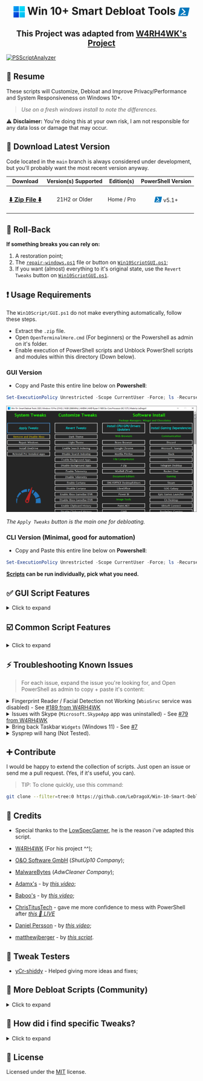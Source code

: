 <h1 align="center">
	<img width=30px src="src/assets/windows-11-logo.png" style="vertical-align: bottom"> Win 10+ Smart Debloat Tools
	<img width=30px src="src/assets/powershell-icon.png" style="vertical-align: bottom">
</h1>

<h2 align="center">This Project was adapted from <a href="https://github.com/W4RH4WK/Debloat-Windows-10">W4RH4WK's Project</a></h2>

[![PSScriptAnalyzer](https://github.com/LeDragoX/Win-10-Smart-Debloat-Tools/actions/workflows/powershell-linter.yml/badge.svg)](https://github.com/LeDragoX/Win-10-Smart-Debloat-Tools/actions/workflows/powershell-linter.yml)

## 📄 Resume

These scripts will Customize, Debloat and Improve Privacy/Performance and System Responsiveness on Windows 10+.

> _Use on a fresh windows install to note the differences._

⚠️ **Disclaimer:** You're doing this at your own risk, I am not responsible for any data loss or damage that may occur.

## 🚀 Download Latest Version

Code located in the `main` branch is always considered under development,
but you'll probably want the most recent version anyway.

<div align="center">
	<table>
		<thead>
			<tr>
				<th>Download</th>
				<th>Version(s) Supported</th>
				<th>Edition(s)</th>
				<th>PowerShell Version</th>
			</tr>
		</thead>
		<tbody>
			<tr align="center">
				<td><h3><a href="https://github.com/LeDragoX/Win-10-Smart-Debloat-Tools/archive/main.zip">⬇️ Zip File ⬇️</a></h3></td>
				<td>21H2 or Older</td>
				<td>Home / Pro</td>
				<td><img width=20px src="src/assets/powershell-icon.png" style="vertical-align: bottom" /> v5.1+</td>
			</tr>
		</tbody>
	</table>
</div>

## 🔄️ Roll-Back

**If something breaks you can rely on:**

1. A restoration point;
2. The [`repair-windows.ps1`](./src/scripts/repair-windows.ps1) file or button on [`Win10ScriptGUI.ps1`](./Win10ScriptGUI.ps1);
3. If you want (almost) everything to it's original state, use the `Revert Tweaks` button on [`Win10ScriptGUI.ps1`](./Win10ScriptGUI.ps1).

## ❗ Usage Requirements

The `Win10Script/GUI.ps1` do not make everything automatically, follow these steps.

- Extract the `.zip` file.
- Open `OpenTerminalHere.cmd` (For beginners) or the Powershell as admin on it's folder.
- Enable execution of PowerShell scripts and Unblock PowerShell scripts and modules within this directory (Down below).

### **GUI Version**

- Copy and Paste this entire line below on **Powershell**:

```ps1
Set-ExecutionPolicy Unrestricted -Scope CurrentUser -Force; ls -Recurse *.ps*1 | Unblock-File; .\"Win10ScriptGUI.ps1"
```

![Script GUI](./src/assets/script-gui.gif)

_The `Apply Tweaks` button is the main one for debloating._

### **CLI Version** (Minimal, good for automation)

- Copy and Paste this entire line below on **Powershell**:

```ps1
Set-ExecutionPolicy Unrestricted -Scope CurrentUser -Force; ls -Recurse *.ps*1 | Unblock-File; .\"Win10ScriptCLI.ps1"
```

**[Scripts](./src/scripts) can be run individually, pick what you need.**

## ✅ GUI Script Features

<details>
	<summary>Click to expand</summary>

- `Apply Tweaks`: Run every Common Tweak scripts;
- `Remove Xbox from Windows`: Wipe Xbox Apps, disable Services related to Xbox and GameBar/GameDVR; ([`remove-and-disable-xbox.ps1`](./src/scripts/remove-and-disable-xbox.ps1))
- `Repair Windows`: Try to Completely fix the Windows worst problems via Command Line; ([`backup-system.ps1`](./src/scripts/backup-system.ps1) and [`repair-windows.ps1`](./src/scripts/repair-windows.ps1))
- `Reinstall Pre-Installed Apps`: Rebloat Windows with all the Pre-Installed Apps; ([`reinstall-pre-installed-apps.ps1`](./src/utils/reinstall-pre-installed-apps.ps1))
- `Revert Tweaks`: Re-apply some tweaks and [Revert] all possible ones, covering the `Scheduled Tasks`, `Services`, `Privacy and Performance`, `Personal` and `Optional Features` tweaks, then try to `Reinstall Pre-Installed Apps`;
- `Dark Theme & Light Theme`: Apply [Dark Theme](./src/utils/use-dark-theme.reg) or [Light Theme](./src/utils/use-light-theme.reg) on Windows;
- `Enable/Disable Search Indexing`: Let you choose whether the **Windows Search Service** is [enabled](./src/utils/enable-search-idx.ps1) or [disabled](src/utils/disable-search-idx.ps1);
- `Enable/Disable Background Apps`: Let you choose whether _ALL_ the **Background Apps** are [enabled](./src/utils/enable-bg-apps.reg) or [disabled](src/utils/disable-bg-apps.reg);
- `Enable Telemetry & Disable Telemetry`: Let you choose whether the **Windows Telemetry** is [enabled](./src/utils/enable-telemetry.reg) or [disabled](src/utils/disable-telemetry.reg);
- `Enable/Disable Cortana`: Let you choose whether the **Cortana** is [enabled](./src/utils/enable-cortana.reg) or [disabled](src/utils/disable-cortana.reg);
- `Enable/Disable Xbox GameBar/DVR`: Let you choose whether the **Xbox GameBar/DVR (In-Game)** is [enabled](./src/utils/enable-game-bar-dvr.reg) or [disabled](src/utils/disable-game-bar-dvr.reg);
- `Enable/Disable Clipboard History`: Let you choose whether the **Clipboard History** is [enabled](./src/utils/enable-clipboard-history.reg) or [disabled](src/utils/disable-clipboard-history.reg);
- `Enable/Disable Old Volume Control`: Let you choose whether the **Old Volume Control (Win 7/8.1)** is [enabled](./src/utils/enable-old-volume-control.reg) or [disabled](src/utils/disable-old-volume-control.reg);
- `Install CPU/GPU Driver Updater`: This **WILL NOT** install anymore the drivers, only the drivers updater. ([`install-drivers-updaters.ps1`](./src/scripts/install-drivers-updaters.ps1));
  - The Latest CPU for driver updater. For `Intel`, `Intel DSA (Winget)` (Except AMD);
  - The Latest GPU driver updater. For `Intel (DSA)` and `NVIDIA`, `NVIDIA GeForce Experience (Winget)` (Except AMD);
- `Install Gaming Dependencies`: Install all Gaming Dependencies required to play games (DirectX, VC++ 2005+ (x86 & x64), .NET Framework). ([`install-gaming-dependencies.ps1`](./src/scripts/install-gaming-dependencies.ps1));
- Every software installation is explicitly showed;

</details>

## ☑️ Common Script Features

<details>
	<summary>Click to expand</summary>

- Import all necessary Modules before Executing everything; ([lib folder](./src/lib/))
- Make a Restore Point and Backup the Hosts file; ([`backup-system.ps1`](./src/scripts/backup-system.ps1))
- Install _Chocolatey/Winget_ by default; ([`install-package-managers.ps1`](./src/scripts/install-package-managers.ps1))
  - Auto-Update every available software via `Winget` (12:00/day) and `Chocolatey` (13:00/day);
  - Find the Scheduled Job on `Task Scheduler > "Microsoft\Windows\PowerShell\ScheduledJobs\Chocolatey/Winget Daily Upgrade"`;
- Download AdwCleaner and Run the latest version of for Virus/Adware scan; ([`silent-debloat-softwares.ps1`](./src/scripts/silent-debloat-softwares.ps1))
- Download OOShutUp10 and import all Recommended settings;
- Disable Telemetry from Scheduled Tasks and Optimize it; ([`optimize-scheduled-tasks.ps1`](./src/scripts/optimize-scheduled-tasks.ps1))
- Disable heavy Services, but enable some on SSDs for optimum performance; ([`optimize-services.ps1`](./src/scripts/optimize-services.ps1))
- Remove Bloatware Apps that comes with Windows 10, except from my choice; ([`remove-bloatware-apps.ps1`](./src/scripts/remove-bloatware-apps.ps1))
- Optimize Privacy and Performance settings disabling more telemetry stuff and changing GPOs; ([`optimize-privacy-and-performance.ps1`](./src/scripts/optimize-privacy-and-performance.ps1))
- Apply General Personalization tweaks via Registry and Powershell commands; ([`personal-tweaks.ps1`](./src/scripts/personal-tweaks.ps1))
- Help improve the Security of Windows while maintaining performance; ([`optimize-security.ps1`](./src/scripts/optimize-security.ps1))
- Remove OneDrive completely from the System, re-install is possible via Win Store; ([`remove-onedrive.ps1`](./src/scripts/remove-onedrive.ps1))
- Disable/Enable Windows Features specially for Gaming/Productivity; ([`optimize-windows-features.ps1`](./src/scripts/optimize-windows-features.ps1))
- Install WSL Preview (Only works for Windows 11): ([`win11-wsl-preview-install.ps1`](./src/scripts/win11-wsl-preview-install.ps1))
- In the End it Locks Script's Usage Permission. ([`set-script-policy.psm1`](./src/lib/set-script-policy.psm1))

</details>

## ⚡ Troubleshooting Known Issues

> For each issue, expand the issue you're looking for,
> and Open PowerShell as admin to copy + paste it's content:

<details>
	<summary>Fingerprint Reader / Facial Detection not Working (<code>WbioSrvc</code> service was disabled) - See <a href="https://github.com/W4RH4WK/Debloat-Windows-10/issues/189">#189 from W4RH4WK</a></summary>

```Powershell
Get-Service WbioSrvc | Set-Service -StartupType Automatic -PassThru | Start-Service
```

</details>

<details>
	<summary>Issues with Skype (<code>Microsoft.SkypeApp</code> app was uninstalled) - See <a href="https://github.com/W4RH4WK/Debloat-Windows-10/issues/79">#79 from W4RH4WK</a></summary>

```Powershell
winget install --silent --source "msstore" --id "Microsoft.Skype"
```

</details>

<details>
	<summary>Bring back Taskbar <code>Widgets</code> (Windows 11) - See <a href="https://github.com/LeDragoX/Win-10-Smart-Debloat-Tools/issues/7">#7</a></summary>

1. Press `Win + R` then paste this protocol: `ms-windows-store://pdp/?ProductId=9MSSGKG348SP`
2. Then click `Get`/`Install`
3. After this, open the `Taskbar Settings` and enable the `Widgets` button again

</details>

<details>
	<summary>Sysprep will hang (Not Tested).</summary>

> _No solution yet, do a Google search_

</details>

## ➕ Contribute

I would be happy to extend the collection of scripts.
Just open an issue or send me a pull request. (Yes, if it's useful, you can).

> TIP: To clone quickly, use this command:

```sh
git clone --filter=tree:0 https://github.com/LeDragoX/Win-10-Smart-Debloat-Tools.git
```

## 🤍 Credits

- Special thanks to the [LowSpecGamer](https://youtu.be/IU5F01oOzQQ?t=324), he is the reason i've adapted this script.

- [W4RH4WK](https://github.com/W4RH4WK) (For his project ^^);
- [O&O Software GmbH](https://www.oo-software.com/en/company) (_ShutUp10 Company_);
- [MalwareBytes](https://br.malwarebytes.com/company/) (_AdwCleaner Company_);
- [Adamx's](https://www.youtube.com/channel/UCjidjWX76LR1g5yx18NSrLA) - by [_this video_](https://youtu.be/hQSkPmZRCjc);
- [Baboo's](https://www.youtube.com/user/baboo) - by [_this video_](https://youtu.be/qWESrvP_uU8);
- [ChrisTitusTech](https://www.youtube.com/channel/UCg6gPGh8HU2U01vaFCAsvmQ) - gave me more confidence to mess with PowerShell after [_this 🔴 LIVE_](https://youtu.be/ER27pGt5wH0)
- [Daniel Persson](https://www.youtube.com/channel/UCnG-TN23lswO6QbvWhMtxpA) - by [_this video_](https://youtu.be/EfrT_Bvgles);
- [matthewjberger](https://gist.github.com/matthewjberger) - by [_this script_](https://gist.github.com/matthewjberger/2f4295887d6cb5738fa34e597f457b7f).

## 🔧 Tweak Testers

- [yCr-shiddy](https://github.com/yCr-shiddy) - Helped giving more ideas and fixes;

## 🏅 More Debloat Scripts (Community)

<details>
    <summary>Click to expand</summary>
<p>The scripts are designed to run With/Without (GUI/CLI) any user interaction. Modify them beforehand. If you want a more interactive approach check out:</p>

- [win10script](https://github.com/ChrisTitusTech/win10script) from [ChrisTitusTech](https://github.com/ChrisTitusTech) (Recommended);
- [Windows10Debloater](https://github.com/Sycnex/Windows10Debloater) from [Sycnex](https://github.com/Sycnex);
- [Sophia-Script-for-Windows](https://github.com/farag2/Sophia-Script-for-Windows) from [farag2](https://github.com/farag2);
- [Windows-Optimize-Harden-Debloat](https://github.com/simeononsecurity/Windows-Optimize-Harden-Debloat);
- [Windows-Optimize-Debloat](https://github.com/simeononsecurity/Windows-Optimize-Debloat).

</details>

## 🔎 How did i find specific Tweaks?

<details>
	<summary>Click to expand</summary>
	<p>How To (Advanced Users)</p>

By using [SysInternal Suite](https://docs.microsoft.com/en-us/sysinternals/downloads/sysinternals-suite) `Procmon(64).exe` i could track the `SystemSettings.exe` by filtering per Process Name `(Ctrl + L)`.

- But, not every time filtering the application you want will show the registry tweaks that were applied, so make sure other processes appear.
- Then use `Clearing the list (Ctrl + X)` (But make sure it is `Capturing the Events (Ctrl + E)`) and finally, applying an option of the Windows Configurations
  and searching the Registry Key inside `Procmon(64).exe`.
- Also make sure to disable the Events being captured `(Ctrl + E)` after applying a specific config.

![Grab the current tweak on registry with Procmon64.exe](./src/assets/grab-the-current-tweak-on-registry-with-procmon64.png)

After finding the right register Key, you just need to Right-Click and select `Jump To... (Ctrl + J)` to get on it's directory.

![Showing on regedit](./src/assets/showing-on-regedit.png)

</details>

## 📝 License

Licensed under the [MIT](LICENSE.txt) license.
